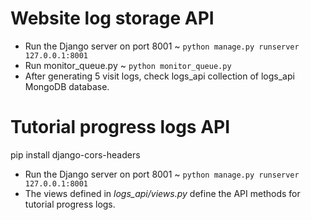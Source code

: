 # Website log storage API

- Run the Django server on port 8001 ~ ```python manage.py runserver 127.0.0.1:8001```
- Run monitor_queue.py ~ ```python monitor_queue.py```
- After generating 5 visit logs, check logs_api collection of logs_api MongoDB database.

# Tutorial progress logs API

pip install django-cors-headers

- Run the Django server on port 8001 ~ ```python manage.py runserver 127.0.0.1:8001```
- The views defined in *logs_api/views.py* define the API methods for tutorial progress logs.

